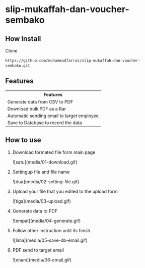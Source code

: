 # slip-mukaffah-dan-voucher-sembako

## How Install
Clone 
```
https://github.com/muhammadfarras/slip-mukaffah-dan-voucher-sembako.git
```

## Features
<table>
<tr><th>Features</th></tr>
<tr><td>Generate data from CSV to PDF</td></tr>
<tr><td>Download bulk PDF as a Rar</td></tr>
<tr><td>Automatic sending email to target employee</td></tr>
<tr><td>Save to Database to record the data</td></tr>
</table>

## How to use
<ol>
<li>
<p>Download formated file form main page</p>
![satu](media/01-download.gif)
</li>

<li><p>Settingup file and file name</p>
![dua](media/02-setting-file.gif)
</li>

<li><p>Upload your file that you edited to the upload form</p>
![tiga](media/03-upload.gif)
</li>

<li><p>Generate data to PDF</p>
![empat](media/04-generate.gif)
</li>

<li><p>Follow other instruction until its finish</p>
![lima](media/05-save-db-email.gif)
</li>

<li><p>PDF send to target email</p>
![enam](media/06-email.gif)
</li>


